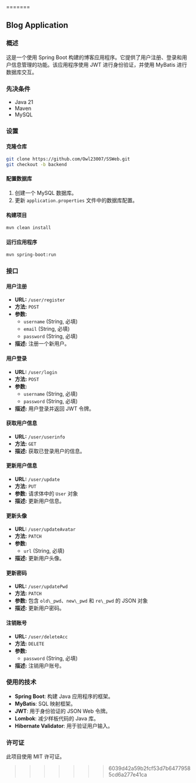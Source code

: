 

=======
## Blog Application

### 概述
这是一个使用 Spring Boot 构建的博客应用程序。它提供了用户注册、登录和用户信息管理的功能。该应用程序使用 JWT 进行身份验证，并使用 MyBatis 进行数据库交互。

### 先决条件
- Java 21
- Maven
- MySQL

### 设置

#### 克隆仓库
```bash
git clone https://github.com/Owl23007/SSWeb.git
git checkout -b backend
```

#### 配置数据库
1. 创建一个 MySQL 数据库。
2. 更新 `application.properties` 文件中的数据库配置。

#### 构建项目
```bash
mvn clean install
```

#### 运行应用程序
```bash
mvn spring-boot:run
```

### 接口

#### 用户注册
- **URL:** `/user/register`
- **方法:** `POST`
- **参数:**
  - `username` (String, 必填)
  - `email` (String, 必填)
  - `password` (String, 必填)
- **描述:** 注册一个新用户。

#### 用户登录
- **URL:** `/user/login`
- **方法:** `POST`
- **参数:**
  - `username` (String, 必填)
  - `password` (String, 必填)
- **描述:** 用户登录并返回 JWT 令牌。

#### 获取用户信息
- **URL:** `/user/userinfo`
- **方法:** `GET`
- **描述:** 获取已登录用户的信息。

#### 更新用户信息
- **URL:** `/user/update`
- **方法:** `PUT`
- **参数:** 请求体中的 `User` 对象
- **描述:** 更新用户信息。

#### 更新头像
- **URL:** `/user/updateAvatar`
- **方法:** `PATCH`
- **参数:**
  - `url` (String, 必填)
- **描述:** 更新用户头像。

#### 更新密码
- **URL:** `/user/updatePwd`
- **方法:** `PATCH`
- **参数:** 包含 `old\_pwd`、`new\_pwd` 和 `re\_pwd` 的 JSON 对象
- **描述:** 更新用户密码。

#### 注销账号
- **URL:** `/user/deleteAcc`
- **方法:** `DELETE`
- **参数:**
  - `password` (String, 必填)
- **描述:** 注销用户账号。

### 使用的技术
- **Spring Boot**: 构建 Java 应用程序的框架。
- **MyBatis**: SQL 映射框架。
- **JWT**: 用于身份验证的 JSON Web 令牌。
- **Lombok**: 减少样板代码的 Java 库。
- **Hibernate Validator**: 用于验证用户输入。

### 许可证
此项目使用 MIT 许可证。
>>>>>>> 6039d42a59b2fcf53d7b64779585cd6a277e41ca
